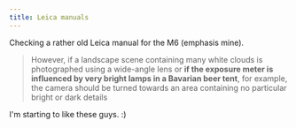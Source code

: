 ```yaml
---
title: Leica manuals
---
```


Checking a rather old Leica manual for the M6 (emphasis mine).

> However, if a landscape scene containing many white clouds is photographed
using a wide-angle lens or **if the exposure meter is influenced by very
bright lamps in a Bavarian beer tent**, for example, the camera should be
turned towards an area containing no particular bright or dark details

I'm starting to like these guys. :)

